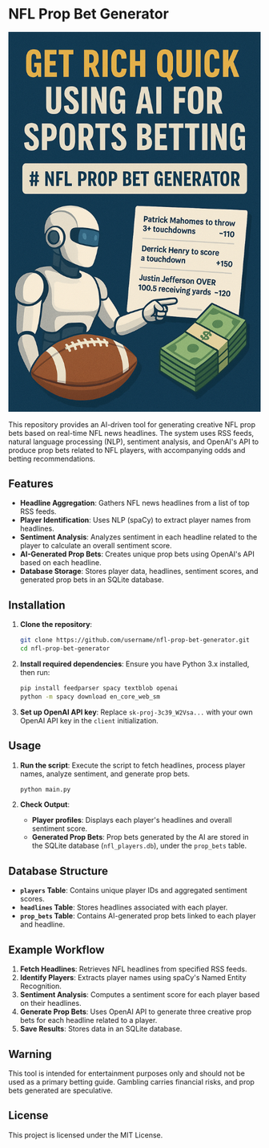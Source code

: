 # NFL Prop Bet Generator 

![GetRichQuick](getrichquick.png?raw=true "getrichquick")

This repository provides an AI-driven tool for generating creative NFL prop bets based on real-time NFL news headlines. The system uses RSS feeds, natural language processing (NLP), sentiment analysis, and OpenAI's API to produce prop bets related to NFL players, with accompanying odds and betting recommendations.

## Features

- **Headline Aggregation**: Gathers NFL news headlines from a list of top RSS feeds.
- **Player Identification**: Uses NLP (spaCy) to extract player names from headlines.
- **Sentiment Analysis**: Analyzes sentiment in each headline related to the player to calculate an overall sentiment score.
- **AI-Generated Prop Bets**: Creates unique prop bets using OpenAI's API based on each headline.
- **Database Storage**: Stores player data, headlines, sentiment scores, and generated prop bets in an SQLite database.

## Installation

1. **Clone the repository**:
   ```bash
   git clone https://github.com/username/nfl-prop-bet-generator.git
   cd nfl-prop-bet-generator
   ```

2. **Install required dependencies**:
   Ensure you have Python 3.x installed, then run:
   ```bash
   pip install feedparser spacy textblob openai
   python -m spacy download en_core_web_sm
   ```

3. **Set up OpenAI API key**:
   Replace `sk-proj-3c39_W2Vsa...` with your own OpenAI API key in the `client` initialization.

## Usage

1. **Run the script**:
   Execute the script to fetch headlines, process player names, analyze sentiment, and generate prop bets.
   ```bash
   python main.py
   ```

2. **Check Output**:
   - **Player profiles**: Displays each player's headlines and overall sentiment score.
   - **Generated Prop Bets**: Prop bets generated by the AI are stored in the SQLite database (`nfl_players.db`), under the `prop_bets` table.

## Database Structure

- **`players` Table**: Contains unique player IDs and aggregated sentiment scores.
- **`headlines` Table**: Stores headlines associated with each player.
- **`prop_bets` Table**: Contains AI-generated prop bets linked to each player and headline.

## Example Workflow

1. **Fetch Headlines**: Retrieves NFL headlines from specified RSS feeds.
2. **Identify Players**: Extracts player names using spaCy's Named Entity Recognition.
3. **Sentiment Analysis**: Computes a sentiment score for each player based on their headlines.
4. **Generate Prop Bets**: Uses OpenAI API to generate three creative prop bets for each headline related to a player.
5. **Save Results**: Stores data in an SQLite database.

## Warning

This tool is intended for entertainment purposes only and should not be used as a primary betting guide. Gambling carries financial risks, and prop bets generated are speculative.

## License

This project is licensed under the MIT License.
